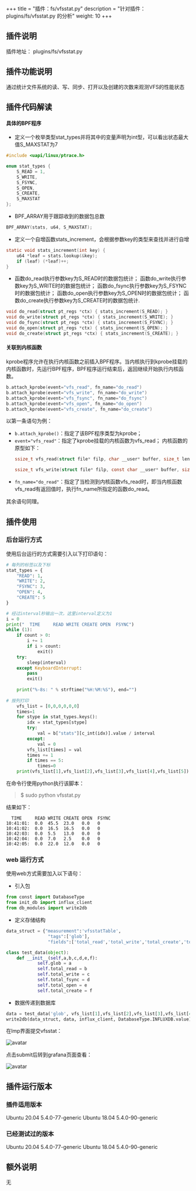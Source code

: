 +++
title = "插件：fs/vfsstat.py"
description = "针对插件：plugins/fs/vfsstat.py 的分析"
weight: 10
+++

## 插件说明
插件地址： plugins/fs/vfsstat.py

## 插件功能说明
通过统计文件系统的读、写、同步、打开以及创建的次数来观测VFS的性能状态

## 插件代码解读
#### 具体的BPF程序
- 定义一个枚举类型stat_types并将其中的变量声明为int型，可以看出状态最大值S_MAXSTAT为7
```c
#include <uapi/linux/ptrace.h>

enum stat_types {
    S_READ = 1,
    S_WRITE,
    S_FSYNC,
    S_OPEN,
    S_CREATE,
    S_MAXSTAT
};
```

- BPF_ARRAY用于跟踪收到的数据包总数
```c
BPF_ARRAY(stats, u64, S_MAXSTAT);
```

- 定义一个自增函数stats_increment，会根据参数key的类型来查找并进行自增

```c
static void stats_increment(int key) {
    u64 *leaf = stats.lookup(&key);
    if (leaf) (*leaf)++;
}
```
  
- 函数do_read执行参数key为S_READ时的数据包统计；
函数do_write执行参数key为S_WRITE时的数据包统计；
函数do_fsync执行参数key为S_FSYNC时的数据包统计；
函数do_open执行参数key为S_OPEN时的数据包统计；
函数do_create执行参数key为S_CREATE时的数据包统计.
```c
void do_read(struct pt_regs *ctx) { stats_increment(S_READ); }
void do_write(struct pt_regs *ctx) { stats_increment(S_WRITE); }
void do_fsync(struct pt_regs *ctx) { stats_increment(S_FSYNC); }
void do_open(struct pt_regs *ctx) { stats_increment(S_OPEN); }
void do_create(struct pt_regs *ctx) { stats_increment(S_CREATE); }
```

#### 关联到内核函数
kprobe程序允许在执行内核函数之前插入BPF程序。当内核执行到kprobe挂载的内核函数时，先运行BPF程序，BPF程序运行结束后，返回继续开始执行内核函数。
```c
b.attach_kprobe(event="vfs_read", fn_name="do_read")
b.attach_kprobe(event="vfs_write", fn_name="do_write")
b.attach_kprobe(event="vfs_fsync", fn_name="do_fsync")
b.attach_kprobe(event="vfs_open", fn_name="do_open")
b.attach_kprobe(event="vfs_create", fn_name="do_create")
```

以第一条语句为例：
- `b.attach_kprobe()`：指定了该BPF程序类型为kprobe；
- `event="vfs_read"`：指定了kprobe挂载的内核函数为vfs_read；
  内核函数的原型如下：
    ```c
    ssize_t vfs_read(struct file* filp, char __user* buffer, size_t len, loff_t* pos);

    ssize_t vfs_write(struct file* filp, const char __user* buffer, size_t len, loff_t* pos);
    ```
- `fn_name="do_read"`：指定了当检测到内核函数vfs_read时，即当内核函数vfs_read有返回值时，执行fn_name所指定的函数do_read。

其余语句同理。


## 插件使用

### 后台运行方式
使用后台运行的方式需要引入以下打印语句：
```py
# 每列的标签以及下标
stat_types = {
    "READ": 1,
    "WRITE": 2,
    "FSYNC": 3,
    "OPEN": 4,
    "CREATE": 5
}

# 经过interval秒输出一次，这里interval定义为1
i = 0
print("  TIME     READ WRITE CREATE OPEN  FSYNC")
while (1):
    if count > 0:
        i += 1
        if i > count:
            exit()
    try:
        sleep(interval)
    except KeyboardInterrupt:
        pass
        exit()
    
    print("%-8s: " % strftime("%H:%M:%S"), end="")
    
# 按列打印
    vfs_list = [0,0,0,0,0,0]
    times=1
    for stype in stat_types.keys():
        idx = stat_types[stype]
        try:
            val = b["stats"][c_int(idx)].value / interval
        except:
            val = 0
        vfs_list[times] = val
        times += 1
        if times == 5:
            times=0
    print(vfs_list[1],vfs_list[2],vfs_list[3],vfs_list[4],vfs_list[5])
```
在命令行使用python执行该脚本：
> $ sudo python vfsstat.py

结果如下：
```
  TIME     READ WRITE CREATE OPEN  FSYNC
10:41:01:  0.0  45.5  23.0   0.0   0
10:41:02:  0.0  16.5  16.5   0.0   0
10:42:03:  0.0  5.5   13.0   0.0   0
10:42:04:  0.0  7.0   2.5    0.0   0
10:42:05:  0.0  22.0  12.0   0.0   0

```

### web 运行方式
使用web方式需要加入以下语句：
- 引入包
```py
from const import DatabaseType
from init_db import influx_client
from db_modules import write2db
```

- 定义存储结构
```py
data_struct = {"measurement":'vfsstatTable',
                "tags":['glob'],
                "fields":['total_read','total_write','total_create','total_open','total_fsync']}

class test_data(object):
    def __init__(self,a,b,c,d,e,f):
            self.glob = a
            self.total_read = b
            self.total_write = c
            self.total_fsync = d
            self.total_open = e
            self.total_create = f
```

- 数据传递到数据库
```py
data = test_data('glob', vfs_list[1],vfs_list[2],vfs_list[3],vfs_list[4],vfs_list[5])
write2db(data_struct, data, influx_client, DatabaseType.INFLUXDB.value)
```

在lmp界面提交vfsstat：

![avatar](images/1.png)

点击submit后转到grafana页面查看：

![avatar](images/2.png)


## 插件运行版本
### 插件适用版本
Ubuntu 20.04 5.4.0-77-generic
Ubuntu 18.04 5.4.0-90-generic


### 已经测试过的版本
Ubuntu 20.04 5.4.0-77-generic
Ubuntu 18.04 5.4.0-90-generic


## 额外说明
无
